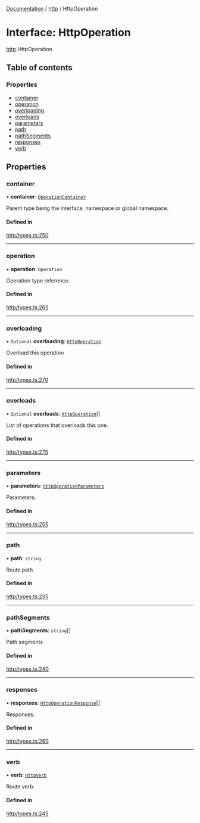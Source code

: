 [Documentation](../index.md) / [http](../modules/http.md) / HttpOperation

# Interface: HttpOperation

[http](../modules/http.md).HttpOperation

## Table of contents

### Properties

- [container](http.HttpOperation.md#container)
- [operation](http.HttpOperation.md#operation)
- [overloading](http.HttpOperation.md#overloading)
- [overloads](http.HttpOperation.md#overloads)
- [parameters](http.HttpOperation.md#parameters)
- [path](http.HttpOperation.md#path)
- [pathSegments](http.HttpOperation.md#pathsegments)
- [responses](http.HttpOperation.md#responses)
- [verb](http.HttpOperation.md#verb)

## Properties

### container

• **container**: [`OperationContainer`](../modules/http.md#operationcontainer)

Parent type being the interface, namespace or global namespace.

#### Defined in

[http/types.ts:250](https://github.com/timotheeguerin/cadl/blob/920bc86d/packages/rest/src/http/types.ts#L250)

___

### operation

• **operation**: `Operation`

Operation type reference.

#### Defined in

[http/types.ts:265](https://github.com/timotheeguerin/cadl/blob/920bc86d/packages/rest/src/http/types.ts#L265)

___

### overloading

• `Optional` **overloading**: [`HttpOperation`](http.HttpOperation.md)

Overload this operation

#### Defined in

[http/types.ts:270](https://github.com/timotheeguerin/cadl/blob/920bc86d/packages/rest/src/http/types.ts#L270)

___

### overloads

• `Optional` **overloads**: [`HttpOperation`](http.HttpOperation.md)[]

List of operations that overloads this one.

#### Defined in

[http/types.ts:275](https://github.com/timotheeguerin/cadl/blob/920bc86d/packages/rest/src/http/types.ts#L275)

___

### parameters

• **parameters**: [`HttpOperationParameters`](http.HttpOperationParameters.md)

Parameters.

#### Defined in

[http/types.ts:255](https://github.com/timotheeguerin/cadl/blob/920bc86d/packages/rest/src/http/types.ts#L255)

___

### path

• **path**: `string`

Route path

#### Defined in

[http/types.ts:235](https://github.com/timotheeguerin/cadl/blob/920bc86d/packages/rest/src/http/types.ts#L235)

___

### pathSegments

• **pathSegments**: `string`[]

Path segments

#### Defined in

[http/types.ts:240](https://github.com/timotheeguerin/cadl/blob/920bc86d/packages/rest/src/http/types.ts#L240)

___

### responses

• **responses**: [`HttpOperationResponse`](http.HttpOperationResponse.md)[]

Responses.

#### Defined in

[http/types.ts:260](https://github.com/timotheeguerin/cadl/blob/920bc86d/packages/rest/src/http/types.ts#L260)

___

### verb

• **verb**: [`HttpVerb`](../modules/http.md#httpverb)

Route verb.

#### Defined in

[http/types.ts:245](https://github.com/timotheeguerin/cadl/blob/920bc86d/packages/rest/src/http/types.ts#L245)
